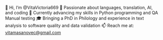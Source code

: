 👋 Hi, I’m @VitaVictoria669
👀 Passionate about languages, translation, AI, and coding
🌱 Currently advancing my skills in Python programming and QA Manual testing
🎓 Bringing a PhD in Philology and experience in text analysis to software quality and data validation
📫 Reach me at: vitamasanovec@gmail.com

<!---
VitaVictoria669/VitaVictoria669 is a ✨ special ✨ repository because its `README.md` (this file) appears on your GitHub profile.
You can click the Preview link to take a look at your changes.
--->
